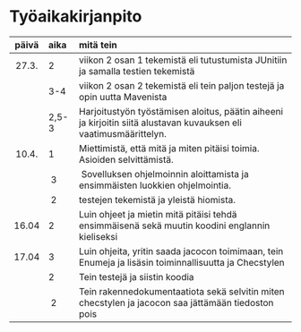 # Työaikakirjanpito

| päivä | aika | mitä tein |
| :----:|:-----| :-----|
| 27.3. | 2    | viikon 2 osan 1 tekemistä eli tutustumista JUnitiin ja samalla testien tekemistä |
|	| 3-4  | viikon 2 osan 2 tekemistä eli tein paljon testejä ja opin uutta Mavenista |
|	| 2,5-3 | Harjoitustyön työstämisen aloitus, päätin aiheeni ja kirjoitin siitä alustavan kuvauksen eli vaatimusmäärittelyn. |
| 10.4. | 1| Miettimistä, että mitä ja miten pitäisi toimia. Asioiden selvittämistä.
| | 3 | Sovelluksen ohjelmoinnin aloittamista ja ensimmäisten luokkien ohjelmointia.
| | 2 | testejen tekemistä ja yleistä hiomista.
| 16.04 | 2 | Luin ohjeet ja mietin mitä pitäisi tehdä ensimmäisenä sekä muutin koodini englannin kieliseksi | 
| 17.04 | 3 | Luin ohjeita, yritin saada jacocon toimimaan, tein Enumeja ja lisäsin toiminnallisuutta ja Checstylen|
| | 2 | Tein testejä ja siistin koodia |
| | 2 | Tein rakennedokumentaatiota sekä selvitin miten checstylen ja jacocon saa jättämään tiedoston pois |
